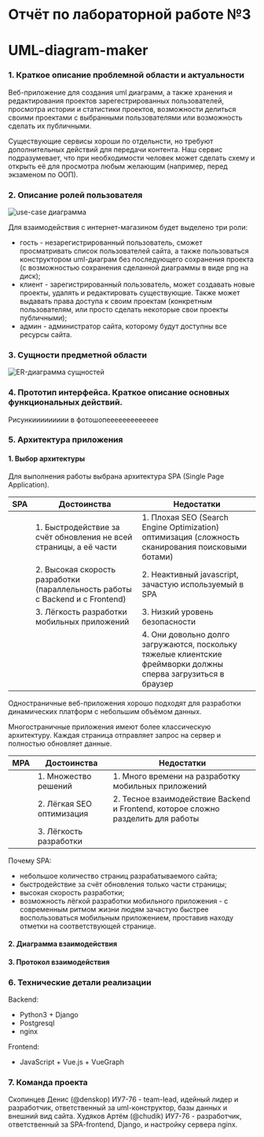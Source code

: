 # Отчёт по лабораторной работе №3
# UML-diagram-maker 
### 1.  Краткое описание проблемной области и актуальности
Веб-приложение для создания uml диаграмм, а также хранения и редактирования проектов зарегестрированных пользователей, просмотра истории и статистики проектов, возможности делиться своими проектами с выбранными пользователями или возможность сделать их публичными.

Существующие сервисы хороши по отдельнсти, но требуют дополнительных действий для передачи контента. Наш сервис подразумевает, что при необходимости человек может сделать схему и открыть её для просмотра любым желающим (например, перед экзаменом по ООП). 

### 2.  Описание ролей пользователя
![use-case диаграмма](../images/use_case_diagram.png)

Для взаимодействия с интернет-магазином будет выделено три роли:
- гость - незарегистрированный пользователь, сможет просматривать список пользователей сайта, а также пользоваться конструктором uml-диаграм без последующего сохранения проекта (с возможностью сохранения сделанной диаграммы в виде png на диск);
- клиент - зарегистрированный пользователь, может создавать новые проекты, удалять и редактировать существующие. Также может выдавать права доступа к своим проектам (конкретным пользователям, или просто сделать некоторые свои проекты публичными);
- админ - администратор сайта, которому будут доступны все ресурсы сайта.

### 3.  Сущности предметной области
![ER-диаграмма сущностей](../images/use_case_diagram.png)



### 4.  Прототип интерфейса. Краткое описание основных функциональных действий.
   Рисункиииииииии в фотошопеееееееееееее
### 5.  Архитектура приложения
#### 1. Выбор архитектуры
Для выполнения работы выбрана архитектура SPA (Single Page Application).

SPA | Достоинства | Недостатки
| ----- | ----- | ----- |
|| 1. Быстродействие за счёт обновления не всей страницы, а её части | 1. Плохая SEO (Search Engine Optimization) оптимизация (сложность сканирования поисковыми ботами) |
|| 2. Высокая скорость разработки (параллельность работы с Backend и с Frontend) | 2. Неактивный javascript, зачастую используемый в SPA |
|| 3. Лёгкость разработки мобильных приложений | 3. Низкий уровень безопасности |
||| 4. Они довольно долго загружаются, поскольку тяжелые клиентские фреймворки должны сперва загрузиться в браузер |

Одностраничные веб-приложения хорошо подходят для разработки динамических платформ с небольшим объёмом данных.

Многостраничные приложения имеют более классическую архитектуру. Каждая страница отправляет запрос на сервер и полностью обновляет данные.

MPA | Достоинства | Недостатки
| ----- | ----- | ----- |
|| 1. Множество решений |  1. Много времени на разработку мобильных приложений  |
|| 2. Лёгкая SEO оптимизация | 2. Тесное взаимодействие Backend и Frontend, которое сложно разделить для работы |
|| 3. Лёгкость разработки | |


Почему SPA:
- небольшое количество страниц разрабатываемого сайта;
- быстродействие за счёт обновления только части страницы;
- высокая скорость разработки;
- возможность лёгкой разработки мобильного приложения - с современным ритмом жизни людям зачастую быстрее воспользоваться мобильным приложением, проставив находу отметки на соответствующей странице.
#### 2. Диаграмма взаимодействия
#### 3. Протокол взаимодействия

### 6.  Технические детали реализации
Backend: 
- Python3 + Django
- Postgresql
- nginx

Frontend:
- JavaScript + Vue.js + VueGraph

### 7.  Команда проекта
Скопинцев Денис (@denskop) ИУ7-76 - team-lead, идейный лидер и разработчик, ответственный за uml-конструктор, базы данных и внешний вид сайта.
Худяков Артём (@chudik) ИУ7-76 - разработчик, ответственный за SPA-frontend, Django, и настройку сервера nginx.
